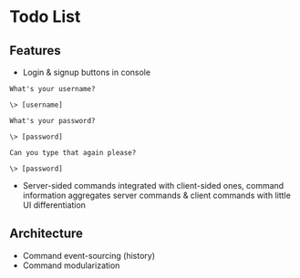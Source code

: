 # Todo List

## Features
- Login & signup buttons in console

```
What's your username?

\> [username]

What's your password?

\> [password]

Can you type that again please?

\> [password]
```

- Server-sided commands integrated with client-sided ones, command information aggregates server commands & client commands with little UI differentiation

## Architecture

- Command event-sourcing (history)
- Command modularization